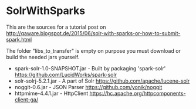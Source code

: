 # SolrWithSparks
This are the sources for a tutorial post on http://qaware.blogspot.de/2015/06/solr-with-sparks-or-how-to-submit-spark.html

The folder "libs_to_transfer" is empty on purpose you must download or build the needed jars yourself.
* spark-solr-1.0-SNAPSHOT.jar - Built by packaging 'spark-solr' https://github.com/LucidWorks/spark-solr
* solr-solrj-5.2.1.jar - A part of Solr https://github.com/apache/lucene-solr
* noggit-0.6.jar - JSON Parser https://github.com/yonik/noggit
* httpmime-4.4.1.jar - HttpClient https://hc.apache.org/httpcomponents-client-ga/

